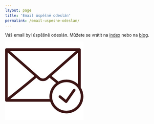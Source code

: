 ```yaml
---
layout: page
title: 'Email úspěšně odeslán'
permalink: /email-uspesne-odeslan/
---
```


Váš email byl úspěšně odeslán. Můžete se vrátit
na [index](/) nebo
na [blog](/blog/).

![Email odeslán](/images/blog/email-odeslan.jpg)
